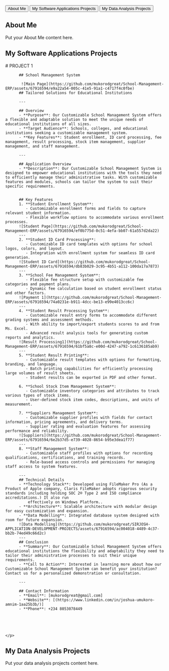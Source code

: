 <!DOCTYPE html>
<html lang="en">
<head>
  <meta charset="UTF-8">
  <meta name="viewport" content="width=device-width, initial-scale=1.0">
  <title>My Portfolio</title>
  <link rel="stylesheet" href="styles.css">
</head>
<body>
  <div class="tab-container">
    <button class="tablink" onclick="openTab('aboutMe')">About Me</button>
    <button class="tablink" onclick="openTab('softwareProjects')">My Software Applications Projects</button>
    <button class="tablink" onclick="openTab('dataAnalysisProjects')">My Data Analysis Projects</button>
  </div>
  
  <div id="aboutMe" class="tabcontent">
    <h2>About Me</h2>
    <p>Put your About Me content here.</p>
  </div>
  
  <div id="softwareProjects" class="tabcontent">
    <h2>My Software Applications Projects</h2>
    <p># PROJECT 1

          ## School Management System
          
           ![Main Page](https://github.com/mukorodgreat/School-Management-ERP/assets/67916594/e9a22a54-005c-41e5-91a1-c4717f4c0fbe)
          ## Tailored Solutions for Educational Institutions
          
          ---
          
          ## Overview
          - **Purpose**: Our Customizable School Management System offers a flexible and adaptable solution to meet the unique needs of educational institutions of all sizes.
          - **Target Audience**: Schools, colleges, and educational institutions seeking a customizable management system.
          - **Key Features**: Student enrollment, ID card processing, fee management, result processing, stock item management, supplier management, and staff management.
          
          ---
          
          ## Application Overview
          - **Description**: Our Customizable School Management System is designed to empower educational institutions with the tools they need to efficiently manage their administrative tasks. With customizable features and modules, schools can tailor the system to suit their specific requirements.
          
          
          ## Key Features
          1. **Student Enrollment System**:
             - Customizable enrollment forms and fields to capture relevant student information.
             - Flexible workflow options to accommodate various enrollment processes.
          ![Student Page](https://github.com/mukorodgreat/School-Management-ERP/assets/67916594/ef0b775d-0c51-4efa-bb07-61a557d2da22)
          ---
          2. **Student ID Card Processing**:
             - Customizable ID card templates with options for school logos, colors, and layout.
             - Integration with enrollment system for seamless ID card generation.
          ![Student ID Card](https://github.com/mukorodgreat/School-Management-ERP/assets/67916594/db83b029-3c95-4b51-a112-100da17a7873)
          ---   
          3. **School Fee Management System**:
             - Flexible fee structure setup with customizable fee categories and payment plans.
             - Dynamic fee calculation based on student enrollment status and other factors.
          ![Payment 1](https://github.com/mukorodgreat/School-Management-ERP/assets/67916594/74a0231e-b911-4dcc-be13-e99e4013cc6c)
          ---
          4. **Student Result Processing System**:
             - Customizable result entry forms to accommodate different grading systems and assessment methods.
             - With ability to import/export students scores to and from Ms. Excel. 
             - Advanced result analysis tools for generating custom reports and analytics.
          ![Result Processing1](https://github.com/mukorodgreat/School-Management-ERP/assets/67916594/61bf5a8c-e00d-4247-a792-1c6136185ab9)
          ---
          5. **Student Result Printing**:
             - Customizable result templates with options for formatting, branding, and language.
             - Batch printing capabilities for efficiently processing large volumes of result sheets.
             - Student results can be exported in PDF and other format.
             
          6. **School Stock Item Management System**:
             - Customizable inventory categories and attributes to track various types of stock items.
             - User-defined stock item codes, descriptions, and units of measurement.
             
          7. **Suppliers Management System**:
             - Customizable supplier profiles with fields for contact information, pricing agreements, and delivery terms.
             - Supplier rating and evaluation features for assessing performance and reliability.
          ![Suppliers](https://github.com/mukorodgreat/School-Management-ERP/assets/67916594/6e2b37d5-e739-4028-8654-b95e3dea1f77)
          ---   
          8. **Staff Management System**:
             - Customizable staff profiles with options for recording qualifications, certifications, and training records.
             - Role-based access controls and permissions for managing staff access to system features.
          
          ---
          ## Technical Details
          - **Technology Stack**: Developed using FileMaker Pro (As a Product of Apple company, Claris FileMaker adopts rigorous security standards including holding SOC 2® Type 2 and ISO compliance accreditations.) It also run 
              effectively on Windows Platform..
          - **Architecture**: Scalable architecture with modular design for easy customization and expansion.
          - **Data Modelling**: Integrated database system designed with room for future expansion.
          ![Data Modelling](https://github.com/mukorodgreat/SIRJOSH-APPLICATION-DEVELOPMENT-PROJECTS/assets/67916594/ac004018-4489-4c37-bb2b-74ed49c66d2c)
          ---
          ## Conclusion
          - **Summary**: Our Customizable School Management System offers educational institutions the flexibility and adaptability they need to tailor their administrative processes to suit their unique requirements.
          - **Call to Action**: Interested in learning more about how our Customizable School Management System can benefit your institution? Contact us for a personalized demonstration or consultation.
          
          ---
          
          ## Contact Information
          - **Email**: [mukorodgreat@gmail.com]
          - **Website**: [(https://www.linkedin.com/in/joshua-umukoro-amnim-1aa25b3b/)]
          - **Phone**: +234 8053078449
          
          
          
          
      
    </p>
  </div>
  
  <div id="dataAnalysisProjects" class="tabcontent">
    <h2>My Data Analysis Projects</h2>
    <p>Put your data analysis projects content here.</p>
  </div>
  
  <script>
    function openTab(tabName) {
      var i, tabcontent, tablinks;
      tabcontent = document.getElementsByClassName("tabcontent");
      for (i = 0; i < tabcontent.length; i++) {
        tabcontent[i].style.display = "none";
      }
      tablinks = document.getElementsByClassName("tablink");
      for (i = 0; i < tablinks.length; i++) {
        tablinks[i].className = tablinks[i].className.replace(" active", "");
      }
      document.getElementById(tabName).style.display = "block";
      event.currentTarget.className += " active";
    }
  </script>
</body>
</html>
